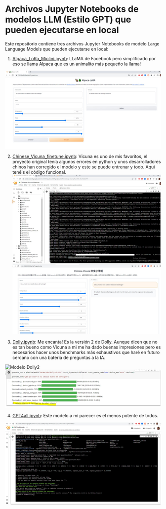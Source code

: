 # Archivos Jupyter Notebooks de modelos LLM (Estilo GPT) que pueden ejecutarse en local

Este repositorio contiene tres archivos Jupyter Notebooks de modelo Large Language Models que pueden ejecutarse en local:

1. [Alpaca_LoRa_Miolini.ipynb](https://colab.research.google.com/github/mar-i0/AI-Notebooks/blob/main/Alpaca_LoRa_Miolini.ipynb): LLaMA de Facebook pero simplificado por eso se llama Alpaca que es un animalito más pequeño la llama!

![Modelo Alpaca LoRA Miolini](https://github.com/mar-i0/AI-Notebooks/blob/main/Alpaca_LoRA_Miolini.jpg)

2. [Chinese_Vicuna_finetune.ipynb](https://colab.research.google.com/github/mar-i0/AI-Notebooks/blob/main/Chinese_Vicuna_finetune.ipynb): Vicuna es uno de mis favoritos, el proyecto original tenía algunos errores en python y unos desarrolladores chinos han corregido el modelo y este se puede entrenar y todo. Aqui tenéis el código funcional.
![Modelo Vicuna de Berkeley, CMU, Standford y San Diego](https://github.com/mar-i0/AI-Notebooks/blob/main/Vicuna1.jpg)
![Modelo Vicuna de Berkeley, CMU, Standford y San Diego](https://github.com/mar-i0/AI-Notebooks/blob/main/Vicuna2.jpg)

3. [Dolly.ipynb](https://colab.research.google.com/github/mar-i0/AI-Notebooks/blob/main/Dolly.ipynb): Me encanta! Es la versión 2 de Dolly. Aunque dicen que no es tan bueno como Vicuna a mi me ha dado buenas impresiones pero es necesarios hacer unos benchmarks más exhaustivos que haré en futuro cercano con una bateria de preguntas a la IA.

![Modelo Dolly2](https://i.ytimg.com/vi/kZazs6V3314/maxresdefault.jpg)
![Modelo Dolly2](https://github.com/mar-i0/AI-Notebooks/blob/main/Dolly2.jpg)

4. [GPT4all.ipynb](https://colab.research.google.com/github/mar-i0/AI-Notebooks/blob/main/GPT4all.ipynb): Este modelo a mi parecer es el menos potente de todos.

![Modelo GPT4all](https://github.com/mar-i0/AI-Notebooks/blob/main/GPT4all.jpg)
